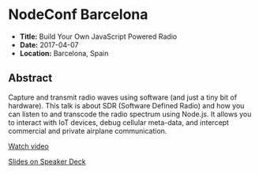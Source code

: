 # NodeConf Barcelona

- **Title:** Build Your Own JavaScript Powered Radio
- **Date:** 2017-04-07
- **Location:** Barcelona, Spain

## Abstract

Capture and transmit radio waves using software (and just a tiny bit of
hardware). This talk is about SDR (Software Defined Radio) and how you
can listen to and transcode the radio spectrum using Node.js. It allows
you to interact with IoT devices, debug cellular meta-data, and
intercept commercial and private airplane communication.

[Watch video](https://www.elastic.co/videos/build-your-own-javascript-powered-radio-by-thomas-watson)

[Slides on Speaker Deck](https://speakerdeck.com/wa7son/nodeconf-barcelona-2017-build-your-own-javascript-powered-radio)
